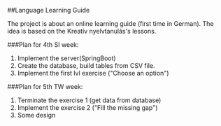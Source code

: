 ##Language Learning Guide

The project is about an online learning guide (first time in German). The idea is based on the Kreatív nyelvtanulás's lessons.

 

###Plan for 4th SI week:

1. Implement the server(SpringBoot)
2. Create the database, build tables from CSV file.
3. Implement the first lvl exercise ("Choose an option")



###Plan for 5th TW week:

1. Terminate the exercise 1 (get data from database)
2. Implement the exercise 2 ("Fill the missing gap")
3. Some design